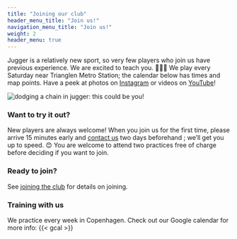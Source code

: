 ```yaml
---
title: "Joining our club"
header_menu_title: "Join us!"
navigation_menu_title: "Join us!"
weight: 2
header_menu: true
---
```


Jugger is a relatively new sport, so very few players who join us have previous experience. We are excited to teach you. 🧑🏽‍🏫 We play every Saturday near Trianglen Metro Station; the calendar below has times and map points. Have a peek at photos on [Instagram](https://www.instagram.com/juggercph/) or videos on [YouTube](https://www.youtube.com/JuggerCopenhagen/)!

![dodging a chain in jugger: this could be you!](images/chaindodge.jpg)

### Want to try it out?
New players are always welcome! When you join us for the first time, please arrive 15 minutes early and [contact us](/#contact) two days beforehand ; we’ll get you up to speed. 😊 You are welcome to attend two practices free of charge before deciding if you want to join.

### Ready to join?
See [joining the club](joining) for details on joining.

### Training with us
We practice every week in Copenhagen. Check out our Google calendar for more info:
{{< gcal >}}